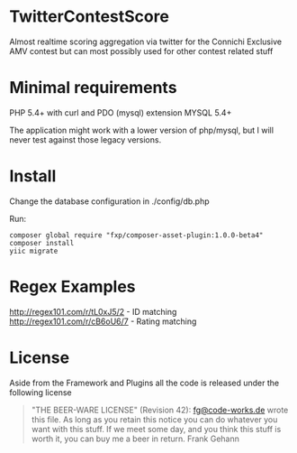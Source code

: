 TwitterContestScore
========

Almost realtime scoring aggregation via twitter for the Connichi Exclusive AMV contest but can most possibly used for other contest related stuff 


Minimal requirements
========
PHP 5.4+ with curl and PDO (mysql) extension
MYSQL 5.4+

The application might work with a lower version of php/mysql, but I will never test against those legacy versions.

Install
========
Change the database configuration in ./config/db.php

Run:

```
composer global require "fxp/composer-asset-plugin:1.0.0-beta4"
composer install
yiic migrate
```

Regex Examples
========
http://regex101.com/r/tL0xJ5/2 - ID matching
http://regex101.com/r/cB6oU6/7 - Rating matching


License
========

Aside from the Framework and Plugins all the code is released under the following license

>"THE BEER-WARE LICENSE" (Revision 42):
><fg@code-works.de> wrote this file. As long as you retain this notice you
>can do whatever you want with this stuff. If we meet some day, and you think
>this stuff is worth it, you can buy me a beer in return. Frank Gehann